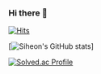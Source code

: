 ### Hi there 👋

[![Hits](https://hits.seeyoufarm.com/api/count/incr/badge.svg?url=https%3A%2F%2Fgithub.com%2Fsiheon0411&count_bg=%23000000&title_bg=%23D31616&icon=&icon_color=%23E7E7E7&title=hits&edge_flat=false)](https://hits.seeyoufarm.com)

[![Siheon's GitHub stats](https://github-readme-stats.vercel.app/api?username=siheon0411)]

[![Solved.ac Profile](http://mazassumnida.wtf/api/v2/generate_badge?boj=siheon0411)](https://solved.ac/siheon0411/)

<!--
**siheon0411/siheon0411** is a ✨ _special_ ✨ repository because its `README.md` (this file) appears on your GitHub profile.

Here are some ideas to get you started:

- 🔭 I’m currently working on ...
- 🌱 I’m currently learning ...
- 👯 I’m looking to collaborate on ...
- 🤔 I’m looking for help with ...
- 💬 Ask me about ...
- 📫 How to reach me: ...
- 😄 Pronouns: ...
- ⚡ Fun fact: ...
-->
